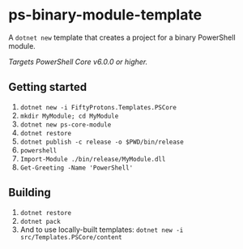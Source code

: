 # ps-binary-module-template

A `dotnet new` template that creates a project for a binary PowerShell module.

_Targets PowerShell Core v6.0.0 or higher._

## Getting started

1. `dotnet new -i FiftyProtons.Templates.PSCore`
2. `mkdir MyModule; cd MyModule`
3. `dotnet new ps-core-module`
4. `dotnet restore`
5. `dotnet publish -c release -o $PWD/bin/release`
6. `powershell`
7. `Import-Module ./bin/release/MyModule.dll`
8. `Get-Greeting -Name 'PowerShell'`

## Building

1. `dotnet restore`
2. `dotnet pack`
3. And to use locally-built templates: `dotnet new -i src/Templates.PSCore/content`
